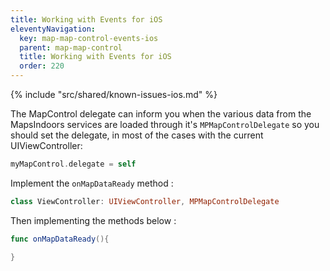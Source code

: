 ```yaml
---
title: Working with Events for iOS
eleventyNavigation:
  key: map-map-control-events-ios
  parent: map-map-control
  title: Working with Events for iOS
  order: 220
---
```


<!-- Known Issues -->
{% include "src/shared/known-issues-ios.md" %}

The MapControl delegate can inform you when the various data from the MapsIndoors services are loaded through it's `MPMapControlDelegate` so you should set the delegate, in most of the cases with the current UIViewController:

```swift
myMapControl.delegate = self
```

Implement the `onMapDataReady` method :

```swift
class ViewController: UIViewController, MPMapControlDelegate
```

Then implementing the methods below :

```swift
func onMapDataReady(){

}
```
